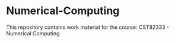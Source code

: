 # Numerical-Computing
This repository contains work material for the course:  CST82333 - Numerical Computing


